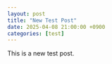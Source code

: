 ```yaml
--- 
layout: post 
title: "New Test Post" 
date: 2025-04-08 21:00:00 +0900 
categories: [test] 
--- 
```

This is a new test post. 
